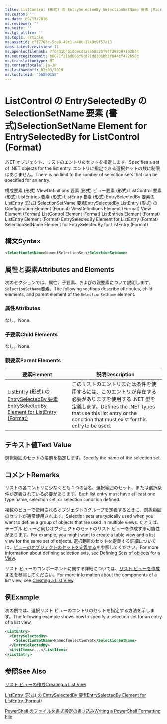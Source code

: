 ```yaml
---
title: ListControl (形式) の EntrySelectedBy SelectionSetName 要素 |Microsoft Docs
ms.custom: ''
ms.date: 09/13/2016
ms.reviewer: ''
ms.suite: ''
ms.tgt_pltfrm: ''
ms.topic: article
ms.assetid: cff7763c-5ce0-49c1-a480-1249c9f57a13
caps.latest.revision: 11
ms.openlocfilehash: 7fd431b4b1ddecd3a7358c2bf97f299b97162b34
ms.sourcegitcommit: b6871f21bd666f9cd71dd336bb3f844cf472b56c
ms.translationtype: MT
ms.contentlocale: ja-JP
ms.lasthandoff: 02/03/2019
ms.locfileid: "56860158"
---
```

# <a name="selectionsetname-element-for-entryselectedby-for-listcontrol-format"></a><span data-ttu-id="5d23a-102">ListControl の EntrySelectedBy の SelectionSetName 要素 (書式)</span><span class="sxs-lookup"><span data-stu-id="5d23a-102">SelectionSetName Element for EntrySelectedBy for ListControl (Format)</span></span>

<span data-ttu-id="5d23a-103">.NET オブジェクト、リストのエントリのセットを指定します。</span><span class="sxs-lookup"><span data-stu-id="5d23a-103">Specifies a set of .NET objects for the list entry.</span></span> <span data-ttu-id="5d23a-104">エントリに指定できる選択セットの数に制限はありません。</span><span class="sxs-lookup"><span data-stu-id="5d23a-104">There is no limit to the number of selection sets that can be specified for an entry.</span></span>

<span data-ttu-id="5d23a-105">構成要素 (形式) ViewDefinitions 要素 (形式) ビュー要素 (形式) ListControl 要素 (形式) ListEntries 要素 (形式) ListEntry 要素 (形式) EntrySelectedBy 要素の ListEntry (形式) SelectionSetName 要素EntrySelectedBy ListEntry (形式) の</span><span class="sxs-lookup"><span data-stu-id="5d23a-105">Configuration Element (Format) ViewDefinitions Element (Format) View Element (Format) ListControl Element (Format) ListEntries Element (Format) ListEntry Element (Format) EntrySelectedBy Element for ListEntry (Format) SelectionSetName Element for EntrySelectedBy for ListEntry (Format)</span></span>

## <a name="syntax"></a><span data-ttu-id="5d23a-106">構文</span><span class="sxs-lookup"><span data-stu-id="5d23a-106">Syntax</span></span>

```xml
<SelectionSetName>NameofSelectionSet</SelectionSetName>
```

## <a name="attributes-and-elements"></a><span data-ttu-id="5d23a-107">属性と要素</span><span class="sxs-lookup"><span data-stu-id="5d23a-107">Attributes and Elements</span></span>

<span data-ttu-id="5d23a-108">次のセクションでは、属性、子要素、およびの親要素について説明します、`SelectionSetName`要素。</span><span class="sxs-lookup"><span data-stu-id="5d23a-108">The following sections describe attributes, child elements, and parent element of the `SelectionSetName` element.</span></span>

### <a name="attributes"></a><span data-ttu-id="5d23a-109">属性</span><span class="sxs-lookup"><span data-stu-id="5d23a-109">Attributes</span></span>

<span data-ttu-id="5d23a-110">なし。</span><span class="sxs-lookup"><span data-stu-id="5d23a-110">None.</span></span>

### <a name="child-elements"></a><span data-ttu-id="5d23a-111">子要素</span><span class="sxs-lookup"><span data-stu-id="5d23a-111">Child Elements</span></span>

<span data-ttu-id="5d23a-112">なし。</span><span class="sxs-lookup"><span data-stu-id="5d23a-112">None.</span></span>

### <a name="parent-elements"></a><span data-ttu-id="5d23a-113">親要素</span><span class="sxs-lookup"><span data-stu-id="5d23a-113">Parent Elements</span></span>

|<span data-ttu-id="5d23a-114">要素</span><span class="sxs-lookup"><span data-stu-id="5d23a-114">Element</span></span>|<span data-ttu-id="5d23a-115">説明</span><span class="sxs-lookup"><span data-stu-id="5d23a-115">Description</span></span>|
|-------------|-----------------|
|[<span data-ttu-id="5d23a-116">ListEntry (形式) の EntrySelectedBy 要素</span><span class="sxs-lookup"><span data-stu-id="5d23a-116">EntrySelectedBy Element for ListEntry (Format)</span></span>](./entryselectedby-element-for-listentry-for-listcontrol-format.md)|<span data-ttu-id="5d23a-117">このリストのエントリまたは条件を使用するには、このエントリが存在する必要がありますを使用する .NET 型を定義します。</span><span class="sxs-lookup"><span data-stu-id="5d23a-117">Defines the .NET types that use this list entry or the condition that must exist for this entry to be used.</span></span>|

## <a name="text-value"></a><span data-ttu-id="5d23a-118">テキスト値</span><span class="sxs-lookup"><span data-stu-id="5d23a-118">Text Value</span></span>

<span data-ttu-id="5d23a-119">選択範囲のセットの名前を指定します。</span><span class="sxs-lookup"><span data-stu-id="5d23a-119">Specify the name of the selection set.</span></span>

## <a name="remarks"></a><span data-ttu-id="5d23a-120">コメント</span><span class="sxs-lookup"><span data-stu-id="5d23a-120">Remarks</span></span>

<span data-ttu-id="5d23a-121">リストの各エントリに少なくとも 1 つの型名、選択範囲のセット、または選択条件が定義されている必要があります。</span><span class="sxs-lookup"><span data-stu-id="5d23a-121">Each list entry must have at least one type name, selection set, or selection condition defined.</span></span>

<span data-ttu-id="5d23a-122">複数のビューで使用されるオブジェクトのグループを定義するときに、選択範囲のセットが通常使用されます。</span><span class="sxs-lookup"><span data-stu-id="5d23a-122">Selection sets are typically used when you want to define a group of objects that are used in multiple views.</span></span> <span data-ttu-id="5d23a-123">たとえば、テーブル ビューと同じオブジェクトのセットのリスト ビューを作成する可能性があります。</span><span class="sxs-lookup"><span data-stu-id="5d23a-123">For example, you might want to create a table view and a list view for the same set of objects.</span></span> <span data-ttu-id="5d23a-124">選択範囲のセットを定義する詳細については、[ビューのオブジェクトのセットを定義する](./defining-selection-sets.md)を参照してください。</span><span class="sxs-lookup"><span data-stu-id="5d23a-124">For more information about defining selection sets, see [Defining Sets of objects for a View](./defining-selection-sets.md).</span></span>

<span data-ttu-id="5d23a-125">リスト ビューのコンポーネントに関する詳細については、[リスト ビューを作成する](./creating-a-list-view.md)を参照してください。</span><span class="sxs-lookup"><span data-stu-id="5d23a-125">For more information about the components of a list view, see [Creating a List View](./creating-a-list-view.md).</span></span>

## <a name="example"></a><span data-ttu-id="5d23a-126">例</span><span class="sxs-lookup"><span data-stu-id="5d23a-126">Example</span></span>

<span data-ttu-id="5d23a-127">次の例では、選択リスト ビューのエントリのセットを指定する方法を示します。</span><span class="sxs-lookup"><span data-stu-id="5d23a-127">The following example shows how to specify a selection set for an entry of a list view.</span></span>

```xml
<ListEntry>
  <EntrySelectedBy>
    <SelectionSetName>NameofSelectionSet</SelectionSetName>
  </EntrySelectedBy>
  <ListItems>...</ListItems>
</ListEntry>
```

## <a name="see-also"></a><span data-ttu-id="5d23a-128">参照</span><span class="sxs-lookup"><span data-stu-id="5d23a-128">See Also</span></span>

[<span data-ttu-id="5d23a-129">リスト ビューの作成</span><span class="sxs-lookup"><span data-stu-id="5d23a-129">Creating a List View</span></span>](./creating-a-list-view.md)

[<span data-ttu-id="5d23a-130">ListEntry (形式) の EntrySelectedBy 要素</span><span class="sxs-lookup"><span data-stu-id="5d23a-130">EntrySelectedBy Element for ListEntry (Format)</span></span>](./entryselectedby-element-for-listentry-for-listcontrol-format.md)

[<span data-ttu-id="5d23a-131">PowerShell のファイルを書式設定の書き込み</span><span class="sxs-lookup"><span data-stu-id="5d23a-131">Writing a PowerShell Formatting File</span></span>](./writing-a-powershell-formatting-file.md)
